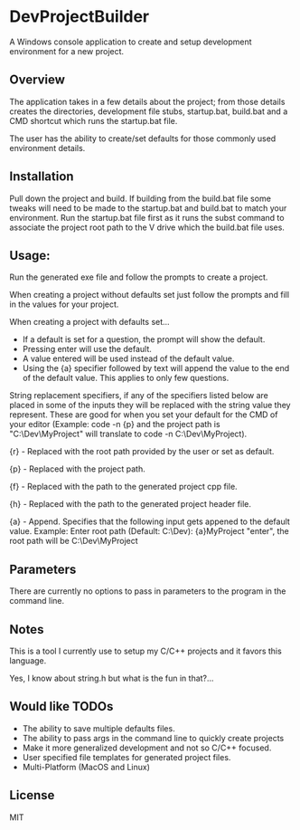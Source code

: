 DevProjectBuilder
=======

A Windows console application to create and setup development environment for a new project.

Overview
--------
The application takes in a few details about the project; from those details creates the directories, development file stubs, startup.bat, build.bat and a CMD shortcut which runs the startup.bat file.

The user has the ability to create/set defaults for those commonly used environment details.

Installation
------------
Pull down the project and build. If building from the build.bat file some tweaks will need to be made to the startup.bat and build.bat to match your environment.  Run the startup.bat file first as it runs the subst command to associate the project root path to the V drive which the build.bat file uses.

Usage:
-------
Run the generated exe file and follow the prompts to create a project.

When creating a project without defaults set just follow the prompts and fill in the values for your project.

When creating a project with defaults set...
 - If a default is set for a question, the prompt will show the default.
 - Pressing enter will use the default.
 - A value entered will be used instead of the default value.
 - Using the {a} specifier followed by text will append the value to the end of the default value.  This applies to only few questions.

String replacement specifiers, if any of the specifiers listed below are placed in some of the inputs they will be replaced with the string value they represent.  These are good for when you set your default for the CMD of your editor (Example: code -n {p} and the project path is "C:\Dev\MyProject" will translate to code -n C:\Dev\MyProject).

{r} - Replaced with the root path provided by the user or set as default.

{p} - Replaced with the project path.

{f} - Replaced with the path to the generated project cpp file.

{h} - Replaced with the path to the generated project header file.

{a} - Append. Specifies that the following input gets appened to the default value. Example: Enter root path (Default: C:\Dev\): {a}MyProject "enter", the root path will be C:\Dev\MyProject

Parameters
----------
There are currently no options to pass in parameters to the program in the command line.

Notes
-----
This is a tool I currently use to setup my C/C++ projects and it favors this language.

Yes, I know about string.h but what is the fun in that?...

Would like TODOs
----------------
- The ability to save multiple defaults files.
- The ability to pass args in the command line to quickly create projects
- Make it more generalized development and not so C/C++ focused.
- User specified file templates for generated project files.
- Multi-Platform (MacOS and Linux)

License
-------
MIT